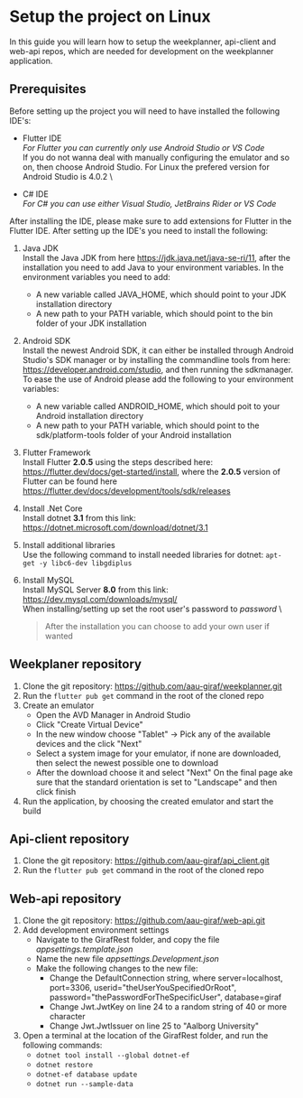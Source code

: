 # Setup the project on Linux
In this guide you will learn how to setup the weekplanner, api-client and web-api repos, which are needed for development on the weekplanner application.

## Prerequisites
Before setting up the project you will need to have installed the following IDE's:

- Flutter IDE \
    *For Flutter you can currently only use Android Studio or VS Code* \
    If you do not wanna deal with manually configuring the emulator and so on, then choose Android Studio. For Linux the prefered version for Android Studio is 4.0.2 \

- C# IDE \
    *For C# you can use either Visual Studio, JetBrains Rider or VS Code*

After installing the IDE, please make sure to add extensions for Flutter in the Flutter IDE. After setting up the IDE's you need to install the following:

1. Java JDK \
    Install the Java JDK from here https://jdk.java.net/java-se-ri/11, after the installation you need to add Java to your environment variables. In the environment variables you need to add:
    - A new variable called JAVA_HOME, which should point to your JDK installation directory
    - A new path to your PATH variable, which should point to the bin folder of your JDK installation

2. Android SDK \
    Install the newest Android SDK, it can either be installed through Android Studio's SDK manager or by installing the commandline tools from here: https://developer.android.com/studio, and then running the sdkmanager. \
    To ease the use of Android please add the following to your environment variables:
    - A new variable called ANDROID_HOME, which should poit to your Android installation directory
    - A new path to your PATH variable, which should point to the sdk/platform-tools folder of your Android installation

3. Flutter Framework\
    Install Flutter **2.0.5** using the steps described here: https://flutter.dev/docs/get-started/install, where the **2.0.5** version of Flutter can be found here https://flutter.dev/docs/development/tools/sdk/releases

4. Install .Net Core \
    Install dotnet **3.1** from this link: https://dotnet.microsoft.com/download/dotnet/3.1

5. Install additional libraries \
    Use the following command to install needed libraries for dotnet: `apt-get -y libc6-dev libgdiplus`

5. Install MySQL \
    Install MySQL Server **8.0** from this link: https://dev.mysql.com/downloads/mysql/ \
    When installing/setting up set the root user's password to *password* \
    > After the installation you can choose to add your own user if wanted

## Weekplaner repository
1. Clone the git repository: https://github.com/aau-giraf/weekplanner.git
2. Run the `flutter pub get` command in the root of the cloned repo
3. Create an emulator 
    - Open the AVD Manager in Android Studio 
    - Click "Create Virtual Device" 
    - In the new window choose "Tablet" -> Pick any of the available devices and the click "Next" 
    - Select a system image for your emulator, if none are downloaded, then select the newest possible one to download 
    - After the download choose it and select "Next" 
    On the final page ake sure that the standard orientation is set to "Landscape" and then click finish
4. Run the application, by choosing the created emulator and start the build

## Api-client repository
1. Clone the git repository: https://github.com/aau-giraf/api_client.git
2. Run the `flutter pub get` command in the root of the cloned repo

## Web-api repository
1. Clone the git repository: https://github.com/aau-giraf/web-api.git
2. Add development environment settings
    - Navigate to the GirafRest folder, and copy the file *appsettings.template.json* 
    - Name the new file *appsettings.Development.json* 
    - Make the following changes to the new file:
        - Change the DefaultConnection string, where server=localhost, port=3306, userid="theUserYouSpecifiedOrRoot", password="thePasswordForTheSpecificUser", database=giraf
        - Change Jwt.JwtKey on line 24 to a random string of 40 or more character
        - Change Jwt.JwtIssuer on line 25 to "Aalborg University"
3. Open a terminal at the location of the GirafRest folder, and run the following commands:
    - `dotnet tool install --global dotnet-ef`
    - `dotnet restore`
    - `dotnet-ef database update`
    - `dotnet run --sample-data`
